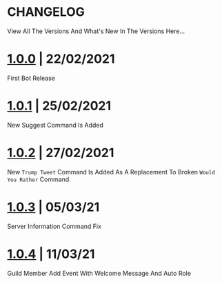 # CHANGELOG 

View All The Versions And What's New In The Versions Here...
 
# [1.0.0](https://github.com/pixdevgithub/16Bits/tree/742d837ecd6ccf7973c5a8d1a6d8e95959bbac92) | 22/02/2021

First Bot Release

# [1.0.1](https://github.com/pixdevgithub/16Bits/tree/9abcc5279276f7fb13ff934072073f23c520ae7f) | 25/02/2021

New Suggest Command Is Added

# [1.0.2](https://github.com/pixdevgithub/16Bits/releases/tag/v1.0.2) | 27/02/2021

New `Trump Tweet` Command Is Added As A Replacement To Broken `Would You Rather` Command.

# [1.0.3](https://github.com/pixdevgithub/16Bits/releases/tag/v1.0.3) | 05/03/21

Server Information Command Fix

# [1.0.4](https://github.com/pixdevgithub/16Bits/releases/tag/v1.0.4) | 11/03/21

Guild Member Add Event With Welcome Message And Auto Role